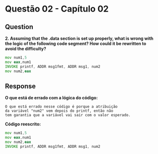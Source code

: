 # Questão 02 - Capítulo 02

## Question

**<p>2.  Assuming that the .data section is set up properly, what is wrong with the logic of the following code segment? How could it be rewritten to avoid the difficulty?</p>**

```asm
mov num1,5
mov eax,num1
INVOKE printf, ADDR msg1fmt, ADDR msg1, num2
mov num2,eax
```

## Response

**O que está de errado com a lógica do código:**

```
O que está errado nesse código é porque a atribuição
da variável "num2" vem depois do printf, então não 
tem garantia que a variável vai sair com o valor esperado.
```

**Código reescrito:**

```asm
mov num1,5
mov eax,num1
mov num2,eax
INVOKE printf, ADDR msg1fmt, ADDR msg1, num2
```
